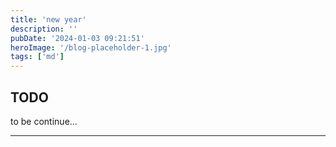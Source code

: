 ```yaml
---
title: 'new year'
description: ''
pubDate: '2024-01-03 09:21:51'
heroImage: '/blog-placeholder-1.jpg'
tags: ['md']
---
```

## TODO

to be continue...

---